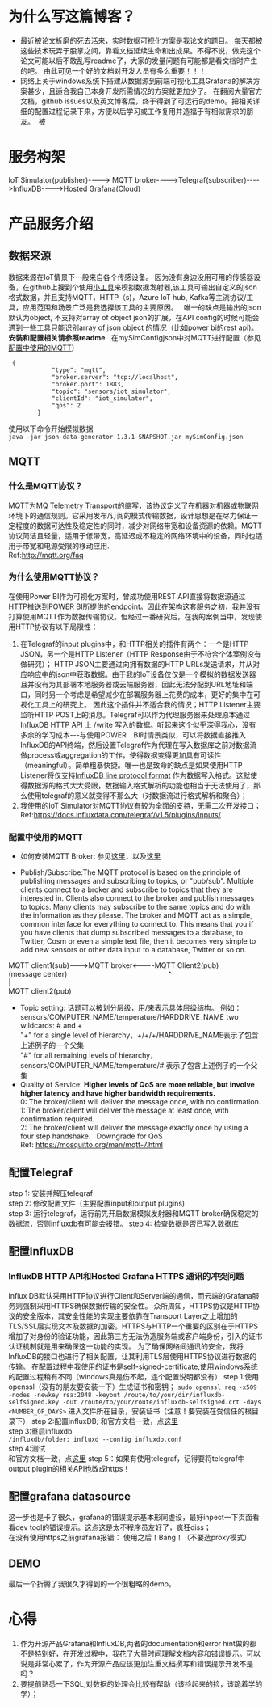 # 为什么写这篇博客？
* 最近被论文折磨的死去活来，实时数据可视化方案是我论文的题目。 每天都被这些技术玩弄于股掌之间，靠看文档延续生命和出成果。不得不说，做完这个论文可能以后不敢乱写readme了，大家的发量问题有可能都是看文档时产生的吧。 由此可见一个好的文档对开发人员有多么重要！！！  
* 网络上关于windows系统下搭建从数据源到前端可视化工具Grafana的解决方案甚少，且适合我自己本身开发所需情况的方案就更加少了。 在翻阅大量官方文档，github issues以及英文博客后，终于得到了可运行的demo。把相关详细的配置过程记录下来，方便以后学习或工作复用并造福于有相似需求的朋友。  被
# 服务构架
IoT Simulator(publisher)----> MQTT broker---->Telegraf(subscriber)---->InfluxDB---->Hosted Grafana(Cloud)
# 产品服务介绍
## 数据来源
数据来源在IoT情景下一般来自各个传感设备。 因为没有身边没用可用的传感器设备，在github上搜到个使用[小工具](https://github.com/acesinc/json-data-generator)来模拟数据发射器,该工具可输出自定义的json格式数据，并且支持MQTT，HTTP（s)，Azure IoT hub, Kafka等主流协议/工具，应用范围和场景广泛是我选择该工具的主要原因。  
唯一的缺点是输出的json默认为object, 不支持对array of object json的扩展，在API config的时候可能会遇到一些工具只能识别array of json object 的情况（比如power bi的rest api)。
**安装和配置相关请参照readme**  
在mySimConfigjson中对MQTT进行配置（参见[配置中使用的MQTT](配置中使用的MQTT)）
```
 {
            "type": "mqtt",
            "broker.server": "tcp://localhost",
            "broker.port": 1883,
            "topic": "sensors/iot_simulator",
            "clientId": "iot_simulator",
            "qos": 2
        }
```
使用以下命令开始模拟数据  
`java -jar json-data-generator-1.3.1-SNAPSHOT.jar mySimConfig.json`  

## MQTT
### 什么是MQTT协议？
MQTT为MQ Telemetry Transport的缩写，该协议定义了在机器对机器或物联网环境下的通信规则。它采用发布/订阅的模式传输数据，设计思想是在尽力保证一定程度的数据可达性及稳定性的同时，减少对网络带宽和设备资源的依赖。MQTT协议简洁且轻量，适用于低带宽，高延迟或不稳定的网络环境中的设备，同时也适用于带宽和电源受限的移动应用.  
Ref:http://mqtt.org/faq   
### 为什么使用MQTT协议？
在使用Power BI作为可视化方案时，曾成功使用REST API直接将数据源通过HTTP推送到POWER BI所提供的endpoint。因此在架构这套服务之初，我并没有打算使用MQTT作为数据传输协议。但经过一番研究后，在我的案例当中，发现使用HTTP协议有以下局限性：  
1. 在Telegraf的input plugins中，和HTTP相关的插件有两个：一个是HTTP JSON，另一个是HTTP Listener（HTTP Response由于不符合个体案例没有做研究）； HTTP JSON主要通过向拥有数据的HTTP URLs发送请求，并从对应响应中的json中获取数据。由于我的IoT设备仅仅是一个模拟的数据发送器且并没有为其部署本地服务器或云端服务器，因此无法分配到URL地址和端口，同时另一个考虑是希望减少在部署服务器上花费的成本，更好的集中在可视化工具上的研究上。 因此这个插件并不适合我的情况；HTTP Listener主要监听HTTP POST上的消息。Telegraf可以作为代理服务器来处理原本通过InfluxDB HTTP API 上 /write 写入的数据。听起来这个似乎深得我心，没有多余的学习成本---与使用POWER　BI时情景类似，可以将数据直接推入InfluxDB的API终端，然后设置Telegraf作为代理在写入数据库之前对数据流做process或aggregation的工作，使得数据变得更加具有可读性（meaningful）。简单粗暴快捷。唯一也是致命的缺点是如果使用HTTP Listener将仅支持[InfluxDB line protocol format](https://docs.influxdata.com/telegraf/v1.5/concepts/data_formats_input/) 作为数据写入格式。这就使得数据源的格式大大受限，数据输入格式解析的功能也相当于无法使用了，那么使用telegraf的意义就变得不那么大（对数据流进行格式解析和聚合）；  
2. 我使用的IoT Simulator对MQTT协议有较为全面的支持，无需二次开发接口；  
Ref:https://docs.influxdata.com/telegraf/v1.5/plugins/inputs/
### 配置中使用的MQTT
* 如何安装MQTT Broker: 参见[这里](http://www.steves-internet-guide.com/install-mosquitto-broker/)，以及[这里](https://sivatechworld.wordpress.com/2015/06/11/step-by-step-installing-and-configuring-mosquitto-with-windows-7/)

* Publish/Subscribe:The MQTT protocol is based on the principle of publishing messages and subscribing to topics, or "pub/sub". Multiple clients connect to a broker and subscribe to topics that they are interested in. Clients also connect to the broker and publish messages to topics. Many clients may subscribe to the same topics and do with the information as they please. The broker and MQTT act as a simple, common interface for everything to connect to. This means that you if you have clients that dump subscribed messages to a database, to Twitter, Cosm or even a simple text file, then it becomes very simple to add new sensors or other data input to a database, Twitter or so on.

MQTT client1(sub)--->MQTT broker<----MQTT Client2(pub)  
                   (message center)                            
                          ^  
                          |  
                    MQTT client2(pub)  

* Topic setting: 话题可以被划分层级，用/来表示具体层级结构。 例如： sensors/COMPUTER_NAME/temperature/HARDDRIVE_NAME
two wildcards: # and +  
"+" for a single level of hierarchy，+/+/+/HARDDRIVE_NAME表示了包含上述例子的一个父集  
"#" for all remaining levels of hierarchy，sensors/COMPUTER_NAME/temperature/# 表示了包含上述例子的一个父集  
* Quality of Service: **Higher levels of QoS are more reliable, but involve higher latency and have higher bandwidth requirements.**  
0: The broker/client will deliver the message once, with no confirmation.  
1: The broker/client will deliver the message at least once, with confirmation required.  
2: The broker/client will deliver the message exactly once by using a four step handshake.  
Downgrade for QoS  
Ref: https://mosquitto.org/man/mqtt-7.html
## 配置Telegraf
step 1: 安装并解压telegraf  
step 2: 修改配置文件（主要配置input和output plugins)  
step 3: 运行telegraf，运行前先开启数据模拟发射器和MQTT broker确保稳定的数据流，否则influxdb有可能会报错。 
step 4: 检查数据是否已写入数据库

## 配置InfluxDB
### InfluxDB HTTP API和Hosted Grafana HTTPS 通讯的冲突问题
Influx DB默认采用HTTP协议进行Client和Server端的通信，而云端的Grafana服务则强制采用HTTPS确保数据传输的安全性。 众所周知，HTTPS协议是HTTP协议的安全版本，其安全性能的实现主要依靠在Transport Layer之上增加的TLS/SSL层实现文本及数据的加密。HTTPS与HTTP一个重要的区别在于HTTPS增加了对身份的验证功能，因此第三方无法伪造服务端或客户端身份，引入的证书认证机制就是用来确保这一功能的实现。
为了确保网络间通讯的安全，我将InfluxDB的接口也进行了相关配置，让其利用TLS层使用HTTPS协议进行数据的传输。
在配置过程中我使用的证书是self-signed-certificate,使用windows系统的配置过程稍有不同（windows真是伤不起，连个配置说明都没有）
step 1:使用openssl（没有的朋友要安装一下）生成证书和密钥；
`sudo openssl req -x509 -nodes -newkey rsa:2048 -keyout /route/to/your/dir/influxdb-selfsigned.key -out /route/to/your/route/influxdb-selfsigned.crt -days <NUMBER_OF_DAYS>`
进入文件所在目录，安装证书（注意！要安装在受信任的根目录下）
step 2:配置influxDB;
和官方文档一致，点[这里](https://docs.influxdata.com/influxdb/v1.4/administration/https_setup/#setup-https-with-a-self-signed-certificate
)  
step 3:重启influxdb  
`/influxdb/folder: influxd --config influxdb.conf`  
step 4:测试  
和官方文档一致，点[这里](https://docs.influxdata.com/influxdb/v1.4/administration/https_setup/#setup-https-with-a-self-signed-certificate
) 
step 5：如果有使用telegraf，记得要将telegraf中output plugin的相关API也改成https！
## 配置grafana datasource
这一步也是卡了很久，grafana的错误提示基本形同虚设，最好inpect一下页面看看dev tool的错误提示。这点这是太不程序员友好了，疯狂diss；  
在没有使用https之前grafana报错：
使用之后！Bang！（不要选proxy模式）

## DEMO
最后一个折腾了我很久才得到的一个很粗略的demo。
# 心得
1. 作为开源产品Grafana和InfluxDB,两者的documentation和error hint做的都不是特别好，在开发过程中，我花了大量时间理解文档内容和错误提示。可以说是非常心累了，作为开源产品应该更加注重文档撰写和错误提示开发不是吗？  
2. 要提前熟悉一下SQL,对数据的处理会比较有帮助（该捡起来的捡，该跪着学的学）；
